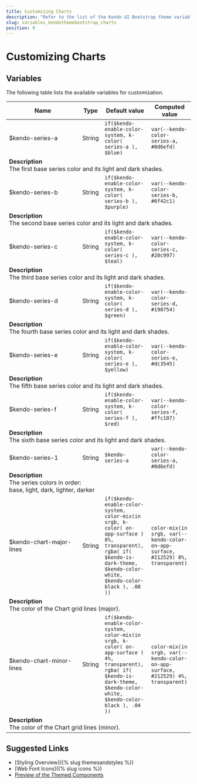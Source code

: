 ```yaml
---
title: Customizing Charts
description: "Refer to the list of the Kendo UI Bootstrap theme variables available for customization."
slug: variables_kendothemebootstrap_charts
position: 9
---
```


# Customizing Charts

## Variables

The following table lists the available variables for customization.

<table class="theme-variables">
    <colgroup>
    <col style="width: 200px; white-space:nowrap;" />
    <col />
    <col />
    <col />
</colgroup>
<thead>
    <tr>
        <th>Name</th>
        <th>Type</th>
        <th>Default value</th>
        <th>Computed value</th>
    </tr>
</thead>
<tbody>
        <tr>
    <td>$kendo-series-a</td>
    <td>String</td>
    <td><code>if($kendo-enable-color-system, k-color( series-a ), $blue)</code></td>
    <td><code>var(--kendo-color-series-a, #0d6efd)</code></td>
</tr>
<tr>
    <td colspan="4" class="theme-variables-description-container"><div><b>Description</b><div class="theme-variables-description">The first base series color and its light and dark shades.</div></div>
    </td>
</tr>
<tr>
    <td>$kendo-series-b</td>
    <td>String</td>
    <td><code>if($kendo-enable-color-system, k-color( series-b ), $purple)</code></td>
    <td><code>var(--kendo-color-series-b, #6f42c1)</code></td>
</tr>
<tr>
    <td colspan="4" class="theme-variables-description-container"><div><b>Description</b><div class="theme-variables-description">The second base series color and its light and dark shades.</div></div>
    </td>
</tr>
<tr>
    <td>$kendo-series-c</td>
    <td>String</td>
    <td><code>if($kendo-enable-color-system, k-color( series-c ), $teal)</code></td>
    <td><code>var(--kendo-color-series-c, #20c997)</code></td>
</tr>
<tr>
    <td colspan="4" class="theme-variables-description-container"><div><b>Description</b><div class="theme-variables-description">The third base series color and its light and dark shades.</div></div>
    </td>
</tr>
<tr>
    <td>$kendo-series-d</td>
    <td>String</td>
    <td><code>if($kendo-enable-color-system, k-color( series-d ), $green)</code></td>
    <td><code>var(--kendo-color-series-d, #198754)</code></td>
</tr>
<tr>
    <td colspan="4" class="theme-variables-description-container"><div><b>Description</b><div class="theme-variables-description">The fourth base series color and its light and dark shades.</div></div>
    </td>
</tr>
<tr>
    <td>$kendo-series-e</td>
    <td>String</td>
    <td><code>if($kendo-enable-color-system, k-color( series-e ), $yellow)</code></td>
    <td><code>var(--kendo-color-series-e, #dc3545)</code></td>
</tr>
<tr>
    <td colspan="4" class="theme-variables-description-container"><div><b>Description</b><div class="theme-variables-description">The fifth base series color and its light and dark shades.</div></div>
    </td>
</tr>
<tr>
    <td>$kendo-series-f</td>
    <td>String</td>
    <td><code>if($kendo-enable-color-system, k-color( series-f ), $red)</code></td>
    <td><code>var(--kendo-color-series-f, #ffc107)</code></td>
</tr>
<tr>
    <td colspan="4" class="theme-variables-description-container"><div><b>Description</b><div class="theme-variables-description">The sixth base series color and its light and dark shades.</div></div>
    </td>
</tr>
<tr>
    <td>$kendo-series-1</td>
    <td>String</td>
    <td><code>$kendo-series-a</code></td>
    <td><code>var(--kendo-color-series-a, #0d6efd)</code></td>
</tr>
<tr>
    <td colspan="4" class="theme-variables-description-container"><div><b>Description</b><div class="theme-variables-description">The series colors in order:<br />base, light, dark, lighter, darker</div></div>
    </td>
</tr>
<tr>
    <td>$kendo-chart-major-lines</td>
    <td>String</td>
    <td><code>if($kendo-enable-color-system, color-mix(in srgb, k-color( on-app-surface ) 8%, transparent), rgba( if( $kendo-is-dark-theme, $kendo-color-white, $kendo-color-black ), .08 ))</code></td>
    <td><code>color-mix(in srgb, var(--kendo-color-on-app-surface, #212529) 8%, transparent)</code></td>
</tr>
<tr>
    <td colspan="4" class="theme-variables-description-container"><div><b>Description</b><div class="theme-variables-description">The color of the Chart grid lines (major).</div></div>
    </td>
</tr>
<tr>
    <td>$kendo-chart-minor-lines</td>
    <td>String</td>
    <td><code>if($kendo-enable-color-system, color-mix(in srgb, k-color( on-app-surface ) 4%, transparent), rgba( if( $kendo-is-dark-theme, $kendo-color-white, $kendo-color-black ), .04 ))</code></td>
    <td><code>color-mix(in srgb, var(--kendo-color-on-app-surface, #212529) 4%, transparent)</code></td>
</tr>
<tr>
    <td colspan="4" class="theme-variables-description-container"><div><b>Description</b><div class="theme-variables-description">The color of the Chart grid lines (minor).</div></div>
    </td>
</tr>
</tbody>
</table>

## Suggested Links

* [Styling Overview]({% slug themesandstyles %})
* [Web Font Icons]({% slug icons %})
* [Preview of the Themed Components](../)

